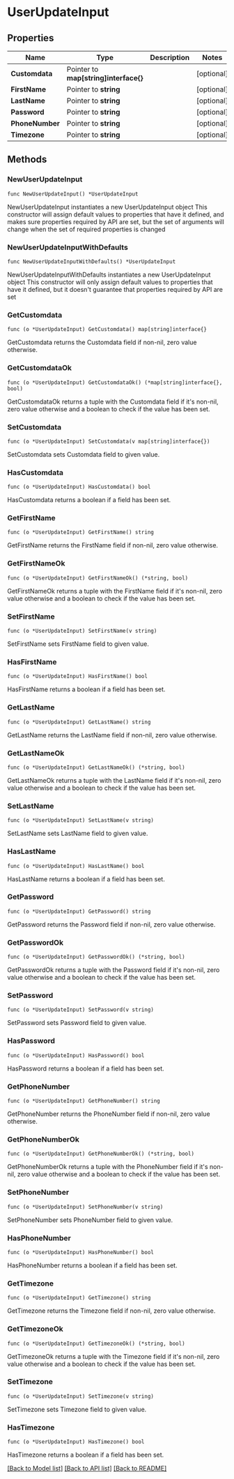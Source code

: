 # UserUpdateInput

## Properties

Name | Type | Description | Notes
------------ | ------------- | ------------- | -------------
**Customdata** | Pointer to **map[string]interface{}** |  | [optional] 
**FirstName** | Pointer to **string** |  | [optional] 
**LastName** | Pointer to **string** |  | [optional] 
**Password** | Pointer to **string** |  | [optional] 
**PhoneNumber** | Pointer to **string** |  | [optional] 
**Timezone** | Pointer to **string** |  | [optional] 

## Methods

### NewUserUpdateInput

`func NewUserUpdateInput() *UserUpdateInput`

NewUserUpdateInput instantiates a new UserUpdateInput object
This constructor will assign default values to properties that have it defined,
and makes sure properties required by API are set, but the set of arguments
will change when the set of required properties is changed

### NewUserUpdateInputWithDefaults

`func NewUserUpdateInputWithDefaults() *UserUpdateInput`

NewUserUpdateInputWithDefaults instantiates a new UserUpdateInput object
This constructor will only assign default values to properties that have it defined,
but it doesn't guarantee that properties required by API are set

### GetCustomdata

`func (o *UserUpdateInput) GetCustomdata() map[string]interface{}`

GetCustomdata returns the Customdata field if non-nil, zero value otherwise.

### GetCustomdataOk

`func (o *UserUpdateInput) GetCustomdataOk() (*map[string]interface{}, bool)`

GetCustomdataOk returns a tuple with the Customdata field if it's non-nil, zero value otherwise
and a boolean to check if the value has been set.

### SetCustomdata

`func (o *UserUpdateInput) SetCustomdata(v map[string]interface{})`

SetCustomdata sets Customdata field to given value.

### HasCustomdata

`func (o *UserUpdateInput) HasCustomdata() bool`

HasCustomdata returns a boolean if a field has been set.

### GetFirstName

`func (o *UserUpdateInput) GetFirstName() string`

GetFirstName returns the FirstName field if non-nil, zero value otherwise.

### GetFirstNameOk

`func (o *UserUpdateInput) GetFirstNameOk() (*string, bool)`

GetFirstNameOk returns a tuple with the FirstName field if it's non-nil, zero value otherwise
and a boolean to check if the value has been set.

### SetFirstName

`func (o *UserUpdateInput) SetFirstName(v string)`

SetFirstName sets FirstName field to given value.

### HasFirstName

`func (o *UserUpdateInput) HasFirstName() bool`

HasFirstName returns a boolean if a field has been set.

### GetLastName

`func (o *UserUpdateInput) GetLastName() string`

GetLastName returns the LastName field if non-nil, zero value otherwise.

### GetLastNameOk

`func (o *UserUpdateInput) GetLastNameOk() (*string, bool)`

GetLastNameOk returns a tuple with the LastName field if it's non-nil, zero value otherwise
and a boolean to check if the value has been set.

### SetLastName

`func (o *UserUpdateInput) SetLastName(v string)`

SetLastName sets LastName field to given value.

### HasLastName

`func (o *UserUpdateInput) HasLastName() bool`

HasLastName returns a boolean if a field has been set.

### GetPassword

`func (o *UserUpdateInput) GetPassword() string`

GetPassword returns the Password field if non-nil, zero value otherwise.

### GetPasswordOk

`func (o *UserUpdateInput) GetPasswordOk() (*string, bool)`

GetPasswordOk returns a tuple with the Password field if it's non-nil, zero value otherwise
and a boolean to check if the value has been set.

### SetPassword

`func (o *UserUpdateInput) SetPassword(v string)`

SetPassword sets Password field to given value.

### HasPassword

`func (o *UserUpdateInput) HasPassword() bool`

HasPassword returns a boolean if a field has been set.

### GetPhoneNumber

`func (o *UserUpdateInput) GetPhoneNumber() string`

GetPhoneNumber returns the PhoneNumber field if non-nil, zero value otherwise.

### GetPhoneNumberOk

`func (o *UserUpdateInput) GetPhoneNumberOk() (*string, bool)`

GetPhoneNumberOk returns a tuple with the PhoneNumber field if it's non-nil, zero value otherwise
and a boolean to check if the value has been set.

### SetPhoneNumber

`func (o *UserUpdateInput) SetPhoneNumber(v string)`

SetPhoneNumber sets PhoneNumber field to given value.

### HasPhoneNumber

`func (o *UserUpdateInput) HasPhoneNumber() bool`

HasPhoneNumber returns a boolean if a field has been set.

### GetTimezone

`func (o *UserUpdateInput) GetTimezone() string`

GetTimezone returns the Timezone field if non-nil, zero value otherwise.

### GetTimezoneOk

`func (o *UserUpdateInput) GetTimezoneOk() (*string, bool)`

GetTimezoneOk returns a tuple with the Timezone field if it's non-nil, zero value otherwise
and a boolean to check if the value has been set.

### SetTimezone

`func (o *UserUpdateInput) SetTimezone(v string)`

SetTimezone sets Timezone field to given value.

### HasTimezone

`func (o *UserUpdateInput) HasTimezone() bool`

HasTimezone returns a boolean if a field has been set.


[[Back to Model list]](../README.md#documentation-for-models) [[Back to API list]](../README.md#documentation-for-api-endpoints) [[Back to README]](../README.md)


